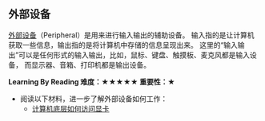 ## 外部设备

[外部设备](https://en.wikipedia.org/wiki/Peripheral)（Peripheral）是用来进行输入输出的辅助设备。
输入指的是让计算机获取一些信息，输出指的是将计算机中存储的信息呈现出来。
这里的“输入输出”可以是任何形式的输入输出，比如，鼠标、键盘、触摸板、麦克风都是输入设备，
而显示器、音箱、打印机都是输出设备。

**Learning By Reading 难度：★★★★★ 重要性：★**

- 阅读以下材料，进一步了解外部设备如何工作：
  - [计算机底层如何访问显卡](https://www.zhihu.com/question/20722310/answer/106186157)
